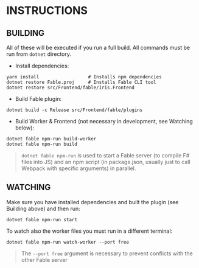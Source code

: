 # INSTRUCTIONS

## BUILDING

All of these will be executed if you run a full build. All commands must be run from `dotnet` directory.

- Install dependencies:

```shell
yarn install                  # Installs npm dependencies
dotnet restore Fable.proj     # Installs Fable CLI tool
dotnet restore src/Frontend/fable/Iris.Frontend
```

- Build Fable plugin:

```shell
dotnet build -c Release src/Frontend/fable/plugins
```

- Build Worker & Frontend (not necessary in development, see Watching below):

```shell
dotnet fable npm-run build-worker
dotnet fable npm-run build
```

> `dotnet fable npm-run` is used to start a Fable server (to compile F# files into JS) and an npm script
  (in package.json, usually just to call Webpack with specific arguments) in parallel.

## WATCHING

Make sure you have installed dependencies and built the plugin (see Building above) and then run:

```shell
dotnet fable npm-run start
```

To watch also the worker files you must run in a different terminal:

```shell
dotnet fable npm-run watch-worker --port free
```

> The `--port free` argument is necessary to prevent conflicts with the other Fable server